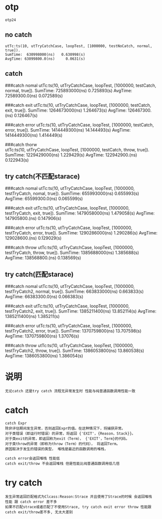# otp
    otp24

## no catch
    utTc:ts(10, utTryCatchCase, loopTest, [1000000, testNoCatch, normal, true]).
    SumTime:  630998000(ns)   0.630998(s) 
    AvgTime: 63099800.0(ns)     0.0631(s)

## catch
###catch nomal
    utTc:ts(10, utTryCatchCase, loopTest, [1000000, testCatch, normal, true]). 
    SumTime:  725893000(ns)   0.725893(s)
    AvgTime: 72589300.0(ns)   0.072589(s)

###catch exit
    utTc:ts(10, utTryCatchCase, loopTest, [1000000, testCatch, exit, true]).
    SumTime: 1264673000(ns)   1.264673(s)
    AvgTime: 126467300.(ns)   0.126467(s)

###catch error
    utTc:ts(10, utTryCatchCase, loopTest, [1000000, testCatch, error, true]).
    SumTime: 1414449300(ns)  14.144493(s)
    AvgTime: 1414449300(ns)   1.414449(s)

###catch thorw   
    utTc:ts(10, utTryCatchCase, loopTest, [1000000, testCatch, throw, true]).
    SumTime: 1229429000(ns)   1.229429(s)
    AvgTime: 122942900.(ns)   0.122943(s)

## try catch(不匹配starace)
###catch nomal
	utTc:ts(10, utTryCatchCase, loopTest, [1000000, testTryCatch, nomal, true]).
    SumTime:  655993000(ns)   0.655993(s)
    AvgTime: 65599300.0(ns)   0.065599(s)
    
###catch exit
    utTc:ts(10, utTryCatchCase, loopTest, [1000000, testTryCatch, exit, true]).
    SumTime: 1479058000(ns)   1.479058(s)
    AvgTime: 147905800.(ns)   0.147906(s)


###catch error
    utTc:ts(10, utTryCatchCase, loopTest, [1000000, testTryCatch, error, true]).
    SumTime: 1290286000(ns)   1.290286(s)
    AvgTime: 129028600.(ns)   0.129029(s)

###catch throw
    utTc:ts(10, utTryCatchCase, loopTest, [1000000, testTryCatch, throw, true]).
    SumTime: 1385688000(ns)   1.385688(s)
    AvgTime: 138568800.(ns)   0.138569(s)


## try catch(匹配starace)
###catch nomal
    utTc:ts(10, utTryCatchCase, loopTest, [1000000, testTryCatch2, normal, true]).
    SumTime:  663833000(ns)   0.663833(s)
    AvgTime: 66383300.0(ns)   0.066383(s)



###catch exit
    utTc:ts(10, utTryCatchCase, loopTest, [1000000, testTryCatch2, exit, true]).
    SumTime: 1385211400(ns)  13.852114(s)
    AvgTime: 1385211400(ns)   1.385211(s)

###catch error
    utTc:ts(10, utTryCatchCase, loopTest, [1000000, testTryCatch2, error, true]).
    SumTime: 1370759800(ns)  13.707598(s)
    AvgTime: 1370759800(ns)    1.37076(s)

###catch throw
    utTc:ts(10, utTryCatchCase, loopTest, [1000000, testTryCatch2, throw, true]).
    SumTime: 1386053800(ns)  13.860538(s)
    AvgTime: 1386053800(ns)   1.386054(s)

# 说明 
    无论catch 还是try catch 流程无异常发生时 性能与纯普通函数调用性能一致

# catch
    catch Expr 
    除非评估期间发生异常，否则返回Expr的值。在这种情况下，将捕获异常。
    对于类错误（即运行时错误）的异常，将返回 {'EXIT'，{Reason，Stack}}。
    对于类exit的异常，即返回称为exit（Term）， {'EXIT'，Term}的代码。
    对于类throw的异常（即称为throw（Term）的代码）， 将返回Term。
    原因取决于发生的错误的类型， 堆栈是最近的函数调用的堆栈，
    
    catch error会返回堆栈 性能低
    catch exit/throw 不会返回堆栈 但是性能比纯普通函数调用低几倍

# try catch
    发生异常返回匹配格式为Clcass:Reason:Strace 并且使用了Strace的时候 会返回堆栈 性能 跟 catch error 差不多
    如果不匹配strace或者匹配了不使用Strace, try catch exit error throw 性能跟catch exit/throw差不多, 无太大差别
    


